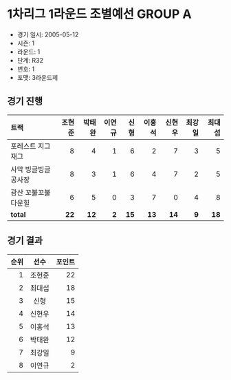 # 1차리그 1라운드 조별예선 GROUP A

- 경기 일시: 2005-05-12
- 시즌: 1
- 라운드: 1
- 단계: R32
- 번호: 1
- 포맷: 3라운드제





## 경기 진행

| 트랙 | 조현준 | 박태완 | 이연규 | 신형 | 이홍석 | 신현우 | 최강일 | 최대섭 |
|:---|---:|---:|---:|---:|---:|---:|---:|---:|
| 포레스트 지그재그 | 8 | 4 | 1 | 6 | 2 | 7 | 3 | 5 |
| 사막 빙글빙글 공사장 | 8 | 3 | 1 | 6 | 4 | 7 | 2 | 5 |
| 광산 꼬불꼬불 다운힐 | 6 | 5 | 0 | 3 | 7 | 0 | 4 | 8 |
| __total__ | __22__ | __12__ | __2__ | __15__ | __13__ | __14__ | __9__ | __18__ |




## 경기 결과

| 순위 | 선수 | 포인트 |
|---:|:---:|---:|
| 1 | 조현준 | 22 |
| 2 | 최대섭 | 18 |
| 3 | 신형 | 15 |
| 4 | 신현우 | 14 |
| 5 | 이홍석 | 13 |
| 6 | 박태완 | 12 |
| 7 | 최강일 | 9 |
| 8 | 이연규 | 2 |

